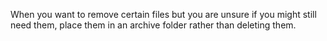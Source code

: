 When you want to remove certain files but you are unsure if you might still need them, place them in an archive folder rather than deleting them. 
